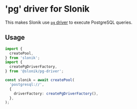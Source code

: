 # 'pg' driver for Slonik

This makes Slonik use [`pg` driver](https://www.npmjs.com/package/pg) to execute PostgreSQL queries.

## Usage

```ts
import {
  createPool,
} from 'slonik';
import {
  createPgDriverFactory,
} from '@slonik/pg-driver';

const slonik = await createPool(
  'postgresql://',
  {
    driverFactory: createPgDriverFactory(),
  },
);
```